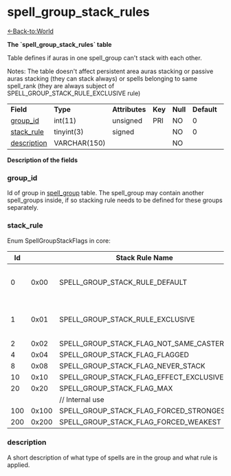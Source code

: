 # spell\_group\_stack\_rules

[<-Back-to:World](database-world.md)

**The \`spell\_group\_stack\_rules\` table**

Table defines if auras in one spell\_group can't stack with each other.

Notes: The table doesn't affect persistent area auras stacking or passive auras stacking (they can stack always) or spells belonging to same spell\_rank (they are always subject of SPELL\_GROUP\_STACK\_RULE\_EXCLUSIVE rule)

|                                                    |             |                |         |          |             |           |             |
|----------------------------------------------------|-------------|----------------|---------|----------|-------------|-----------|-------------|
| **Field**                                          | **Type**    | **Attributes** | **Key** | **Null** | **Default** | **Extra** | **Comment** |
| [group\_id](#spell_group_stack_rules-group_id)     | int(11)     | unsigned       | PRI     | NO       | 0           |           |             |
| [stack\_rule](#spell_group_stack_rules-stack_rule) | tinyint(3)  | signed         |         | NO       | 0           |           |             |
| [description](#description)                        | VARCHAR(150)|                |         | NO       |             |           |             |

**Description of the fields**

### group\_id

Id of group in [spell\_group](spell_group#id) table. The spell\_group may contain another spell\_groups inside, if so stacking rule needs to be defined for these groups separately.

### stack\_rule

Enum SpellGroupStackFlags in core:

| Id  |       | Stack Rule Name                                          | Description                                                              |
|-----|-------|----------------------------------------------------------|--------------------------------------------------------------------------|
| 0   | 0x00  | SPELL\_GROUP\_STACK\_RULE\_DEFAULT                       | No stacking rule defined - placeholder                                   |
| 1   | 0x01  | SPELL\_GROUP\_STACK\_RULE\_EXCLUSIVE                     | Auras from group can't stack with each other                             |
| 2   | 0x02  | SPELL\_GROUP\_STACK\_FLAG\_NOT\_SAME\_CASTER             |                                                                          |
| 4   | 0x04  | SPELL\_GROUP\_STACK\_FLAG\_FLAGGED                       |                                                                          |
| 8   | 0x08  | SPELL\_GROUP\_STACK\_FLAG\_NEVER\_STACK                  |                                                                          |
| 10  | 0x10  | SPELL\_GROUP\_STACK\_FLAG\_EFFECT\_EXCLUSIVE             |                                                                          |
| 20  | 0x20  | SPELL\_GROUP\_STACK\_FLAG\_MAX                           |                                                                          |
|     |       | // Internal use                                          |                                                                          |
| 100 | 0x100 | SPELL\_GROUP\_STACK\_FLAG\_FORCED\_STRONGEST             |                                                                          |
| 200 | 0x200 | SPELL\_GROUP\_STACK\_FLAG\_FORCED\_WEAKEST               |                                                                          |

### description

A short description of what type of spells are in the group and what rule is applied.
